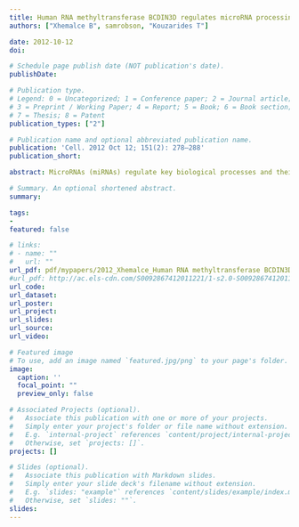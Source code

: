 ```yaml
---
title: Human RNA methyltransferase BCDIN3D regulates microRNA processing
authors: ["Xhemalce B", samrobson, "Kouzarides T"]

date: 2012-10-12
doi: 

# Schedule page publish date (NOT publication's date).
publishDate: 

# Publication type.
# Legend: 0 = Uncategorized; 1 = Conference paper; 2 = Journal article;
# 3 = Preprint / Working Paper; 4 = Report; 5 = Book; 6 = Book section;
# 7 = Thesis; 8 = Patent
publication_types: ["2"]

# Publication name and optional abbreviated publication name.
publication: 'Cell. 2012 Oct 12; 151(2): 278–288'
publication_short: 

abstract: MicroRNAs (miRNAs) regulate key biological processes and their aberrant expression may lead to cancer. The primary transcript of canonical miRNAs is sequentially cleaved by the RNase III enzymes, Drosha and Dicer, which generate 5′ monophosphate ends that are important for subsequent miRNA functions. In particular, the recognition of the 5′ monophosphate of pre-miRNAs by Dicer is important for precise and effective biogenesis of miRNAs. Here, we identify a RNA-methyltransferase, BCDIN3D, that O-methylates this 5′ monophosphate and negatively regulates miRNA maturation. Specifically, we show that BCDIN3D phospho-dimethylates pre-miR-145 both in vitro and in vivo and that phospho-dimethylated pre-miR-145 displays reduced processing by Dicer in vitro. Consistently, BCDIN3D depletion leads to lower pre-miR-145 and concomitantly increased mature miR-145 levels in breast cancer cells, which suppresses their tumorigenic phenotypes. Together, our results uncover a miRNA methylation pathway potentially involved in cancer that antagonizes the Dicer-dependent processing of miR-145 as well as other miRNAs.

# Summary. An optional shortened abstract.
summary: 

tags:
-
featured: false

# links:
# - name: ""
#   url: ""
url_pdf: pdf/mypapers/2012_Xhemalce_Human RNA methyltransferase BCDIN3D regulates microRNA processing.pdf
#url_pdf: http://ac.els-cdn.com/S0092867412011221/1-s2.0-S0092867412011221-main.pdf?_tid=87cbd65a-88c8-11e7-8bb7-00000aacb35e&acdnat=1503578231_33b9337ba27515b15fe763c400d68d4c
url_code: 
url_dataset: 
url_poster: 
url_project:
url_slides: 
url_source: 
url_video: 

# Featured image
# To use, add an image named `featured.jpg/png` to your page's folder. 
image:
  caption: ''
  focal_point: ""
  preview_only: false

# Associated Projects (optional).
#   Associate this publication with one or more of your projects.
#   Simply enter your project's folder or file name without extension.
#   E.g. `internal-project` references `content/project/internal-project/index.md`.
#   Otherwise, set `projects: []`.
projects: []

# Slides (optional).
#   Associate this publication with Markdown slides.
#   Simply enter your slide deck's filename without extension.
#   E.g. `slides: "example"` references `content/slides/example/index.md`.
#   Otherwise, set `slides: ""`.
slides: 
---
```

